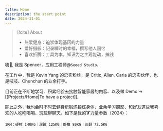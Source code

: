```yaml
---
title: Home
description: the start point
date: 2024-11-01
---
```

> [!cite] About
>
> - 热爱健身：追崇体现基因的力量
> - 爱好摄影：记录瞬时的幸福，撰写他人回忆
> - 喜欢折腾：工具为本，知识为之主观能动，搞钱

嗨👋,  我是 Spencer，应用工程师@`Seeed Studio`.

在工作中，我是 Kevin Yang 的忠实粉丝，是 Critic, Allen, Carla 的忠实伙伴，也是吱吱、Chunchun 的业余打手。

目前正在不断地学习、积累经验去接触智能家居的内容、以及做 Demo -> [[Projects/Home|To have a project]].

除此之外，我也会时不时去健身房锻炼锻炼身体、业余学习摄影、和好友这些我喜欢的人吃吃喝喝、玩玩聊聊天。如下是我的🏋️力量参数（2024）：

```
1RM：硬拉 140KG｜深蹲 125KG｜卧推 80KG｜高翻 72.5KG
```
